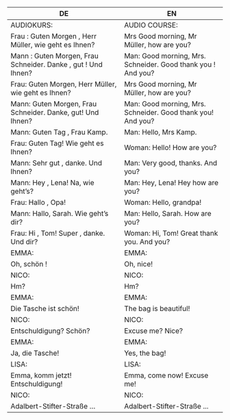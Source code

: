 |DE|EN|
|---|---|
|AUDIOKURS:|AUDIO COURSE:|
|Frau : Guten Morgen , Herr Müller, wie geht es Ihnen? |Mrs Good morning, Mr Müller, how are you?|
|Mann : Guten Morgen, Frau Schneider. Danke , gut ! Und Ihnen?|Man: Good morning, Mrs. Schneider. Good thank you ! And you?|
|Frau: Guten Morgen, Herr Müller, wie geht es Ihnen?|Mrs Good morning, Mr Müller, how are you?|
|Mann: Guten Morgen, Frau Schneider. Danke, gut! Und Ihnen? |Man: Good morning, Mrs. Schneider. Good thank you! And you?|
|Mann: Guten Tag , Frau Kamp.|Man: Hello, Mrs Kamp.|
|Frau: Guten Tag! Wie geht es Ihnen?|Woman: Hello! How are you?|
|Mann: Sehr gut , danke. Und Ihnen?|Man: Very good, thanks. And you?|
|Mann: Hey , Lena! Na, wie geht’s?|Man: Hey, Lena! Hey how are you?|
|Frau: Hallo , Opa!|Woman: Hello, grandpa!|
|Mann: Hallo, Sarah. Wie geht’s dir?|Man: Hello, Sarah. How are you?|
|Frau: Hi , Tom! Super , danke. Und dir? |Woman: Hi, Tom! Great thank you. And you?|
|EMMA:|EMMA:|
|Oh, schön ​​​​​​​!|Oh, nice!|
|NICO:|NICO:|
|Hm?|Hm?|
|EMMA:|EMMA:|
|Die Tasche ist schön!|The bag is beautiful!|
|NICO:|NICO:|
|Entschuldigung? Schön?|Excuse me? Nice?|
|EMMA:|EMMA:|
|Ja, die Tasche!|Yes, the bag!|
|LISA:|LISA:|
|Emma, komm jetzt! Entschuldigung!|Emma, come now! Excuse me!|
|NICO:|NICO:|
|Adalbert-Stifter-Straße …|Adalbert-Stifter-Straße ...|
